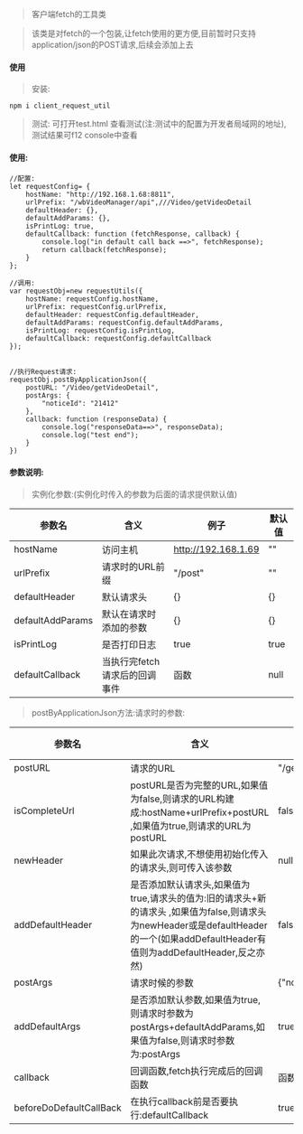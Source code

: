 > 客户端fetch的工具类

> 该类是对fetch的一个包装,让fetch使用的更方便,目前暂时只支持application/json的POST请求,后续会添加上去

#### 使用
> 安装:

```
npm i client_request_util

```

> 测试: 可打开test.html 查看测试(注:测试中的配置为开发者局域网的地址),测试结果可f12 console中查看

#### 使用:

```
//配置:
let requestConfig= {
    hostName: "http://192.168.1.68:8811",
    urlPrefix: "/wbVideoManager/api",///Video/getVideoDetail
    defaultHeader: {},
    defaultAddParams: {},
    isPrintLog: true,
    defaultCallback: function (fetchResponse, callback) {
        console.log("in default call back ==>", fetchResponse);
        return callback(fetchResponse);
    }
};

//调用:
var requestObj=new requestUtils({
    hostName: requestConfig.hostName,
    urlPrefix: requestConfig.urlPrefix,
    defaultHeader: requestConfig.defaultHeader,
    defaultAddParams: requestConfig.defaultAddParams,
    isPrintLog: requestConfig.isPrintLog,
    defaultCallback: requestConfig.defaultCallback
});


//执行Request请求:
requestObj.postByApplicationJson({
    postURL: "/Video/getVideoDetail",
    postArgs: {
        "noticeId": "21412"
    },
    callback: function (responseData) {
        console.log("responseData==>", responseData);
        console.log("test end");
    }
})

```
#### 参数说明:

> 实例化参数:(实例化时传入的参数为后面的请求提供默认值)

参数名 | 含义 | 例子 | 默认值 |
---|---|---|---
hostName | 访问主机 | http://192.168.1.69 | "" 
urlPrefix | 请求时的URL前缀 | "/post" | "" 
defaultHeader | 默认请求头 | {} | {} 
defaultAddParams | 默认在请求时添加的参数 | {} | {}  
isPrintLog | 是否打印日志 | true | true 
defaultCallback | 当执行完fetch请求后的回调事件 | 函数 | null

> postByApplicationJson方法:请求时的参数:

参数名 | 含义 | 例子 | 默认值 |
---|---|---|---
postURL | 请求的URL | "/getUserDetail" | "" 
isCompleteUrl | postURL是否为完整的URL,如果值为false,则请求的URL构建成:hostName+urlPrefix+postURL ,如果值为true,则请求的URL为postURL | false | "" 
newHeader | 如果此次请求,不想使用初始化传入的请求头,则可传入该参数 | null | null 
addDefaultHeader | 是否添加默认请求头,如果值为true,请求头的值为:旧的请求头+新的请求头 ,如果值为false,则请求头为newHeader或是defaultHeader的一个(如果addDefaultHeader有值则为addDefaultHeader,反之亦然) | false | false  
postArgs | 请求时候的参数 | {"noticeId":"123"} | {} 
addDefaultArgs | 是否添加默认参数,如果值为true,则请求时参数为postArgs+defaultAddParams,如果值为false,则请求时参数为:postArgs | true | true
callback | 回调函数,fetch执行完成后的回调函数 | 函数 | 空函数
beforeDoDefaultCallBack | 在执行callback前是否要执行:defaultCallback | true | true
